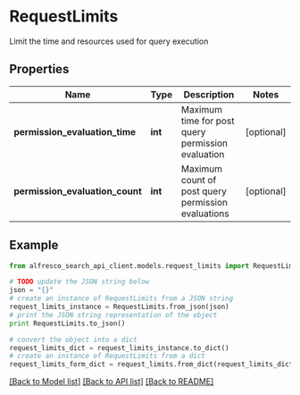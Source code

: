 # RequestLimits

Limit the time and resources used for query execution

## Properties
Name | Type | Description | Notes
------------ | ------------- | ------------- | -------------
**permission_evaluation_time** | **int** | Maximum time for post query permission evaluation | [optional] 
**permission_evaluation_count** | **int** | Maximum count of post query permission evaluations | [optional] 

## Example

```python
from alfresco_search_api_client.models.request_limits import RequestLimits

# TODO update the JSON string below
json = "{}"
# create an instance of RequestLimits from a JSON string
request_limits_instance = RequestLimits.from_json(json)
# print the JSON string representation of the object
print RequestLimits.to_json()

# convert the object into a dict
request_limits_dict = request_limits_instance.to_dict()
# create an instance of RequestLimits from a dict
request_limits_form_dict = request_limits.from_dict(request_limits_dict)
```
[[Back to Model list]](../README.md#documentation-for-models) [[Back to API list]](../README.md#documentation-for-api-endpoints) [[Back to README]](../README.md)


